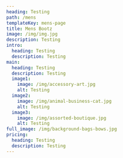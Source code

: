 ```yaml
---
heading: Testing
path: /mens
templateKey: mens-page
title: Mens Bootz
image: /img/img.jpg
description: Testing
intro:
  heading: Testing
  description: Testing
main:
  heading: Testing
  description: Testing
  image1:
    image: /img/accessory-art.jpg
    alt: Testing
  image2:
    image: /img/animal-business-cat.jpg
    alt: Testing
  image3:
    image: /img/assorted-boutique.jpg
    alt: Testing
full_image: /img/background-bags-bows.jpg
pricing:
  heading: Testing
  description: Testing
---
```

